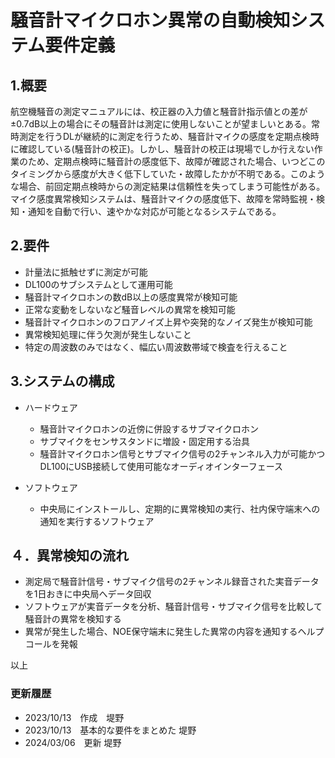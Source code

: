 # 騒音計マイクロホン異常の自動検知システム要件定義

## 1.概要
航空機騒音の測定マニュアルには、校正器の入力値と騒音計指示値との差が±0.7dB以上の場合にその騒音計は測定に使用しないことが望ましいとある。常時測定を行うDLが継続的に測定を行うため、騒音計マイクの感度を定期点検時に確認している(騒音計の校正)。しかし、騒音計の校正は現場でしか行えない作業のため、定期点検時に騒音計の感度低下、故障が確認された場合、いつどこのタイミングから感度が大きく低下していた・故障したかが不明である。このような場合、前回定期点検時からの測定結果は信頼性を失ってしまう可能性がある。マイク感度異常検知システムは、騒音計マイクの感度低下、故障を常時監視・検知・通知を自動で行い、速やかな対応が可能となるシステムである。

## 2.要件
* 計量法に抵触せずに測定が可能
* DL100のサブシステムとして運用可能
* 騒音計マイクロホンの数dB以上の感度異常が検知可能
* 正常な変動をしないなど騒音レベルの異常を検知可能
* 騒音計マイクロホンのフロアノイズ上昇や突発的なノイズ発生が検知可能
* 異常検知処理に伴う欠測が発生しないこと
* 特定の周波数のみではなく、幅広い周波数帯域で検査を行えること

## 3.システムの構成
* ハードウェア
  * 騒音計マイクロホンの近傍に併設するサブマイクロホン
  * サブマイクをセンサスタンドに増設・固定用する治具
  * 騒音計マイクロホン信号とサブマイク信号の2チャンネル入力が可能かつDL100にUSB接続して使用可能なオーディオインターフェース

* ソフトウェア
  * 中央局にインストールし、定期的に異常検知の実行、社内保守端末への通知を実行するソフトウェア

## ４．異常検知の流れ
* 測定局で騒音計信号・サブマイク信号の2チャンネル録音された実音データを1日おきに中央局へデータ回収
* ソフトウェアが実音データを分析、騒音計信号・サブマイク信号を比較して騒音計の異常を検知する
* 異常が発生した場合、NOE保守端末に発生した異常の内容を通知するヘルプコールを発報

以上

### 更新履歴
* 2023/10/13　作成　堤野
* 2023/10/13　基本的な要件をまとめた 堤野
* 2024/03/06　更新 堤野